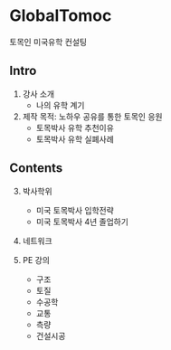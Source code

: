 # GlobalTomoc
토목인 미국유학 컨설팅


## Intro
1. 강사 소개
    - 나의 유학 계기
2. 제작 목적: 노하우 공유를 통한 토목인 응원
    - 토목박사 유학 추천이유
    - 토목박사 유학 실폐사례


## Contents
3. 박사학위
    - 미국 토목박사 입학전략
    - 미국 토목박사 4년 졸업하기

4. 네트워크

5. PE 강의
    - 구조
    - 토질
    - 수공학
    - 교통
    - 측량
    - 건설시공
